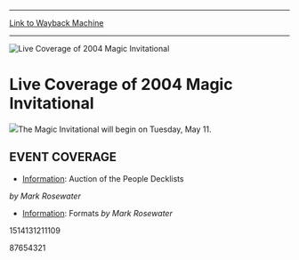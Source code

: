
---
[Link to Wayback Machine](https://web.archive.org/web/20160303191038/http://magic.wizards.com/en/events/coverage/minv04)

[_metadata_:description]:- "The Magic Invitational will begin on Tuesday, May 11."
[_metadata_:generator]:- "Drupal 7 (http://drupal.org)"
[_metadata_:node]:- "793216"
[_metadata_:source]:- "div-block-system-main"
[_metadata_:title]:- "Live Coverage of 2004 Magic Invitational"
[_metadata_:wayback_capture_timestamp]:- "2016-03-03 19:10:38"
[_metadata_:wayback_raw_url]:- "https://web.archive.org/web/20160303191038id_/http://magic.wizards.com/en/events/coverage/minv04"
[_metadata_:wayback_url]:- "http://magic.wizards.com/en/events/coverage/minv04"
---







![Live Coverage of 2004 Magic Invitational](https://media.magic.wizards.com/images/banner/large_1_4.jpg)





Live Coverage of 2004 Magic Invitational
========================================












[![](https://media.magic.wizards.com/image_legacy_migration/global/images/sideboard_events_mi02_pic1_en.jpg)](http://archive.wizards.com/default.asp?x=magic/magiconline/downloadlinks)The Magic Invitational will begin on Tuesday, May 11.



EVENT COVERAGE
--------------



* [Information](/en/articles/archive/auction-people-decks-2004-05-04): Auction of the People Decklists

 *by Mark Rosewater*
* [Information](/en/articles/archive/feature/formats-2004-magic-invitational-2004-03-25): Formats
 *by Mark Rosewater*




1514131211109






87654321





 

